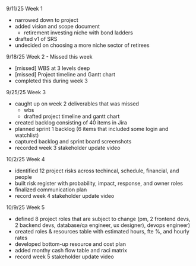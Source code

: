 9/11/25 Week 1
- narrowed down to project
- added vision and scope document
    - retirement investing niche with bond ladders
- drafted v1 of SRS
- undecided on choosing a more niche sector of retirees

9/18/25 Week 2 - Missed this week
- [missed] WBS at 3 levels deep
- [missed] Project timeline and Gantt chart
- completed this during week 3

9/25/25 Week 3 
- caught up on week 2 deliverables that was missed
    - wbs
    - drafted project timeline and gantt chart
- created backlog consisting of 40 items in Jira
- planned sprint 1 backlog (6 items that included some login and watchlist)
- captured backlog and sprint board screenshots
- recorded week 3 stakeholder update video

10/2/25 Week 4
- identified 12 project risks across techincal, schedule, financial, and people
- built risk register with probability, impact, response, and owner roles
- finalized communication plan
- record week 4 stakeholder update video

10/9/25 Week 5
- defined 8 project roles that are subject to change (pm, 2 frontend devs, 2 backend devs, database/qa engineer, ux designer), devops engineer)
- created roles & resources table with estimated hours, fte %, and hourly rates
- developed bottom-up resource and cost plan
- added monthy cash flow table and raci matrix
- record week 5 stakeholder update video
